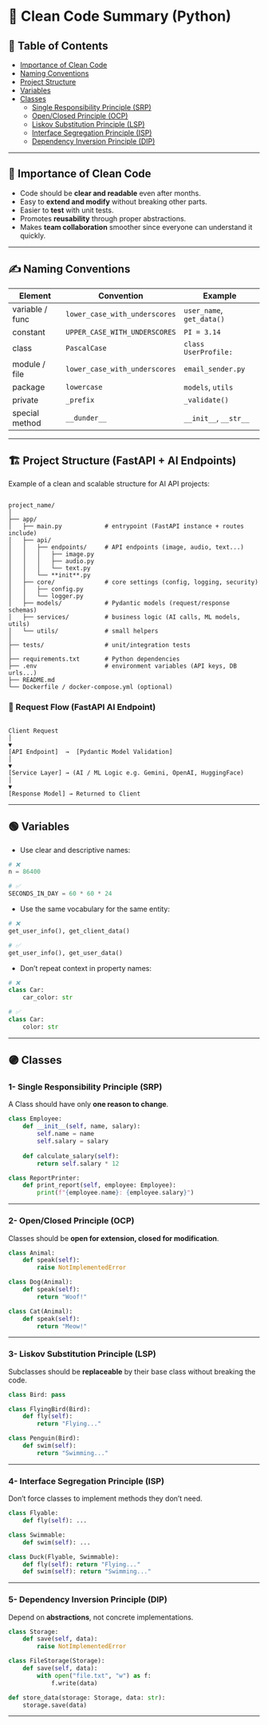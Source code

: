 # 🧹 Clean Code Summary (Python)

## 📑 Table of Contents
- [Importance of Clean Code](#-importance-of-clean-code)
- [Naming Conventions](#-naming-conventions)
- [Project Structure](#-project-structure)
- [Variables](#-variables)
- [Classes](#-classes)
  - [Single Responsibility Principle (SRP)](#1--single-responsibility-principle-srp)
  - [Open/Closed Principle (OCP)](#2--openclosed-principle-ocp)
  - [Liskov Substitution Principle (LSP)](#3--liskov-substitution-principle-lsp)
  - [Interface Segregation Principle (ISP)](#4--interface-segregation-principle-isp)
  - [Dependency Inversion Principle (DIP)](#5--dependency-inversion-principle-dip)

---

## 🔑 Importance of Clean Code
- Code should be **clear and readable** even after months.  
- Easy to **extend and modify** without breaking other parts.  
- Easier to **test** with unit tests.  
- Promotes **reusability** through proper abstractions.  
- Makes **team collaboration** smoother since everyone can understand it quickly.  

---

## ✍️ Naming Conventions

| Element          | Convention                   | Example                |
|------------------|------------------------------|------------------------|
| variable / func  | `lower_case_with_underscores` | `user_name`, `get_data()` |
| constant         | `UPPER_CASE_WITH_UNDERSCORES` | `PI = 3.14` |
| class            | `PascalCase`                 | `class UserProfile:` |
| module / file    | `lower_case_with_underscores` | `email_sender.py` |
| package          | `lowercase`                  | `models`, `utils` |
| private          | `_prefix`                    | `_validate()` |
| special method   | `__dunder__`                 | `__init__`, `__str__` |

---

## 🏗 Project Structure (FastAPI + AI Endpoints)

Example of a clean and scalable structure for AI API projects:  

```

project_name/
│
├── app/
│   ├── main.py            # entrypoint (FastAPI instance + routes include)
│   ├── api/
│   │   ├── endpoints/     # API endpoints (image, audio, text...)
│   │   │   ├── image.py
│   │   │   ├── audio.py
│   │   │   └── text.py
│   │   └── **init**.py
│   ├── core/              # core settings (config, logging, security)
│   │   ├── config.py
│   │   └── logger.py
│   ├── models/            # Pydantic models (request/response schemas)
│   ├── services/          # business logic (AI calls, ML models, utils)
│   └── utils/             # small helpers
│
├── tests/                 # unit/integration tests
│
├── requirements.txt       # Python dependencies
├── .env                   # environment variables (API keys, DB urls...)
├── README.md
└── Dockerfile / docker-compose.yml (optional)

```

### 🔄 Request Flow (FastAPI AI Endpoint)

```

Client Request
│
▼
[API Endpoint]  →  [Pydantic Model Validation]
│
▼
[Service Layer] → (AI / ML Logic e.g. Gemini, OpenAI, HuggingFace)
│
▼
[Response Model] → Returned to Client

````

---

## 🟢 Variables
- Use clear and descriptive names:  
```python
# ❌
n = 86400  

# ✅
SECONDS_IN_DAY = 60 * 60 * 24
````

* Use the same vocabulary for the same entity:

```python
# ❌
get_user_info(), get_client_data()  

# ✅
get_user_info(), get_user_data()
```

* Don’t repeat context in property names:

```python
# ❌
class Car:  
    car_color: str  

# ✅
class Car:  
    color: str
```

---

## 🟣 Classes

### 1- Single Responsibility Principle (SRP)

A Class should have only **one reason to change**.

```python
class Employee:
    def __init__(self, name, salary):
        self.name = name
        self.salary = salary
    
    def calculate_salary(self):
        return self.salary * 12

class ReportPrinter:
    def print_report(self, employee: Employee):
        print(f"{employee.name}: {employee.salary}")
```

---

### 2- Open/Closed Principle (OCP)

Classes should be **open for extension, closed for modification**.

```python
class Animal:
    def speak(self):
        raise NotImplementedError

class Dog(Animal):
    def speak(self):
        return "Woof!"

class Cat(Animal):
    def speak(self):
        return "Meow!"
```

---

### 3- Liskov Substitution Principle (LSP)

Subclasses should be **replaceable** by their base class without breaking the code.

```python
class Bird: pass

class FlyingBird(Bird):
    def fly(self):
        return "Flying..."

class Penguin(Bird):
    def swim(self):
        return "Swimming..."
```

---

### 4- Interface Segregation Principle (ISP)

Don’t force classes to implement methods they don’t need.

```python
class Flyable:
    def fly(self): ...

class Swimmable:
    def swim(self): ...

class Duck(Flyable, Swimmable):
    def fly(self): return "Flying..."
    def swim(self): return "Swimming..."
```

---

### 5- Dependency Inversion Principle (DIP)

Depend on **abstractions**, not concrete implementations.

```python
class Storage:
    def save(self, data): 
        raise NotImplementedError

class FileStorage(Storage):
    def save(self, data):
        with open("file.txt", "w") as f:
            f.write(data)

def store_data(storage: Storage, data: str):
    storage.save(data)
```

---
